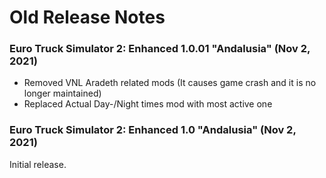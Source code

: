 # Old Release Notes
### Euro Truck Simulator 2: Enhanced 1.0.01 "Andalusia" (Nov 2, 2021)
- Removed VNL Aradeth related mods (It causes game crash and it is no longer maintained)
- Replaced Actual Day-/Night times mod with most active one

### Euro Truck Simulator 2: Enhanced 1.0 "Andalusia" (Nov 2, 2021)
Initial release.
